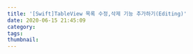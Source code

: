 ```yaml
---
title: '[Swift]TableView 목록 수정,삭제 기능 추가하기(Editing)'
date: 2020-06-15 21:45:09
category:
tags:
thumbnail:
---
```

